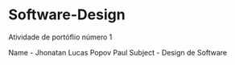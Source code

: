# Software-Design
Atividade de portóflio número 1

Name - Jhonatan Lucas Popov Paul
Subject - Design de Software

